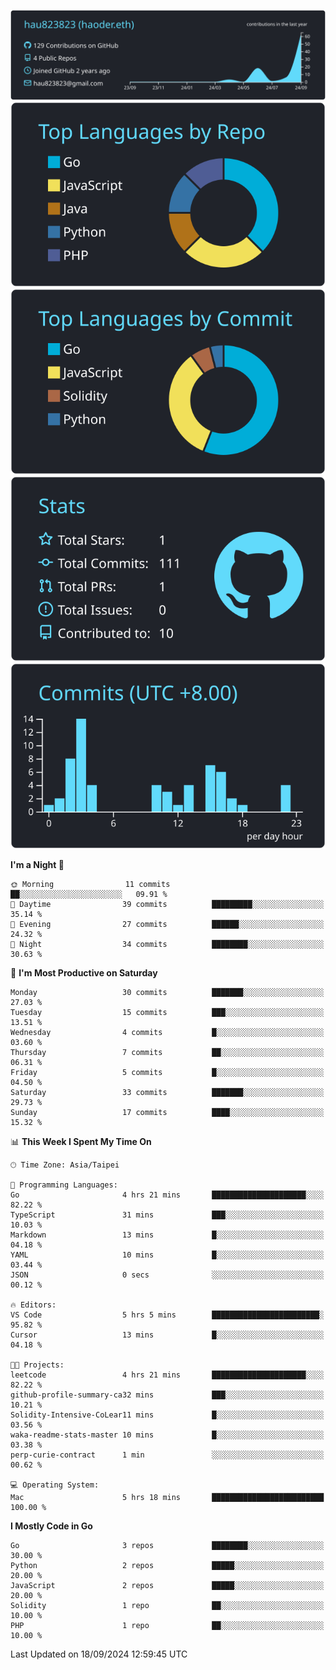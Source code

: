 [![](https://raw.githubusercontent.com/hau823823/hau823823/master/profile-summary-card-output/react/0-profile-details.svg)](https://github.com/vn7n24fzkq/github-profile-summary-cards)
[![](https://raw.githubusercontent.com/hau823823/hau823823/master/profile-summary-card-output/react/1-repos-per-language.svg)](https://github.com/vn7n24fzkq/github-profile-summary-cards) [![](https://raw.githubusercontent.com/hau823823/hau823823/master/profile-summary-card-output/react/2-most-commit-language.svg)](https://github.com/vn7n24fzkq/github-profile-summary-cards)
[![](https://raw.githubusercontent.com/hau823823/hau823823/master/profile-summary-card-output/react/3-stats.svg)](https://github.com/vn7n24fzkq/github-profile-summary-cards) [![](https://raw.githubusercontent.com/hau823823/hau823823/master/profile-summary-card-output/react/4-productive-time.svg)](https://github.com/vn7n24fzkq/github-profile-summary-cards)

<!--START_SECTION:waka-->
**I'm a Night 🦉** 

```text
🌞 Morning                11 commits          ██░░░░░░░░░░░░░░░░░░░░░░░   09.91 % 
🌆 Daytime                39 commits          █████████░░░░░░░░░░░░░░░░   35.14 % 
🌃 Evening                27 commits          ██████░░░░░░░░░░░░░░░░░░░   24.32 % 
🌙 Night                  34 commits          ████████░░░░░░░░░░░░░░░░░   30.63 % 
```
📅 **I'm Most Productive on Saturday** 

```text
Monday                   30 commits          ███████░░░░░░░░░░░░░░░░░░   27.03 % 
Tuesday                  15 commits          ███░░░░░░░░░░░░░░░░░░░░░░   13.51 % 
Wednesday                4 commits           █░░░░░░░░░░░░░░░░░░░░░░░░   03.60 % 
Thursday                 7 commits           ██░░░░░░░░░░░░░░░░░░░░░░░   06.31 % 
Friday                   5 commits           █░░░░░░░░░░░░░░░░░░░░░░░░   04.50 % 
Saturday                 33 commits          ███████░░░░░░░░░░░░░░░░░░   29.73 % 
Sunday                   17 commits          ████░░░░░░░░░░░░░░░░░░░░░   15.32 % 
```


📊 **This Week I Spent My Time On** 

```text
🕑︎ Time Zone: Asia/Taipei

💬 Programming Languages: 
Go                       4 hrs 21 mins       █████████████████████░░░░   82.22 % 
TypeScript               31 mins             ███░░░░░░░░░░░░░░░░░░░░░░   10.03 % 
Markdown                 13 mins             █░░░░░░░░░░░░░░░░░░░░░░░░   04.18 % 
YAML                     10 mins             █░░░░░░░░░░░░░░░░░░░░░░░░   03.44 % 
JSON                     0 secs              ░░░░░░░░░░░░░░░░░░░░░░░░░   00.12 % 

🔥 Editors: 
VS Code                  5 hrs 5 mins        ████████████████████████░   95.82 % 
Cursor                   13 mins             █░░░░░░░░░░░░░░░░░░░░░░░░   04.18 % 

🐱‍💻 Projects: 
leetcode                 4 hrs 21 mins       █████████████████████░░░░   82.22 % 
github-profile-summary-ca32 mins             ███░░░░░░░░░░░░░░░░░░░░░░   10.21 % 
Solidity-Intensive-CoLear11 mins             █░░░░░░░░░░░░░░░░░░░░░░░░   03.56 % 
waka-readme-stats-master 10 mins             █░░░░░░░░░░░░░░░░░░░░░░░░   03.38 % 
perp-curie-contract      1 min               ░░░░░░░░░░░░░░░░░░░░░░░░░   00.62 % 

💻 Operating System: 
Mac                      5 hrs 18 mins       █████████████████████████   100.00 % 
```

**I Mostly Code in Go** 

```text
Go                       3 repos             ████████░░░░░░░░░░░░░░░░░   30.00 % 
Python                   2 repos             █████░░░░░░░░░░░░░░░░░░░░   20.00 % 
JavaScript               2 repos             █████░░░░░░░░░░░░░░░░░░░░   20.00 % 
Solidity                 1 repo              ██░░░░░░░░░░░░░░░░░░░░░░░   10.00 % 
PHP                      1 repo              ██░░░░░░░░░░░░░░░░░░░░░░░   10.00 % 
```




 Last Updated on 18/09/2024 12:59:45 UTC
<!--END_SECTION:waka-->
